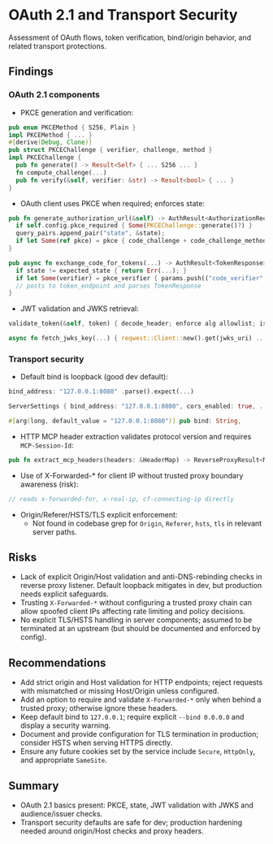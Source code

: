 # OAuth 2.1 and Transport Security

Assessment of OAuth flows, token verification, bind/origin behavior, and related transport protections.

## Findings

### OAuth 2.1 components
- PKCE generation and verification:
```1:47:shadowcat-delta/src/auth/pkce.rs
pub enum PKCEMethod { S256, Plain }
impl PKCEMethod { ... }
#[derive(Debug, Clone)]
pub struct PKCEChallenge { verifier, challenge, method }
impl PKCEChallenge {
  pub fn generate() -> Result<Self> { ... S256 ... }
  fn compute_challenge(...)
  pub fn verify(&self, verifier: &str) -> Result<bool> { ... }
}
```

- OAuth client uses PKCE when required; enforces state:
```212:250:shadowcat-delta/src/auth/oauth.rs
pub fn generate_authorization_url(&self) -> AuthResult<AuthorizationRequest> { ...
  if self.config.pkce_required { Some(PKCEChallenge::generate()?) }
  query_pairs.append_pair("state", &state);
  if let Some(ref pkce) = pkce { code_challenge + code_challenge_method }
}
```
```253:309:shadowcat-delta/src/auth/oauth.rs
pub async fn exchange_code_for_tokens(...) -> AuthResult<TokenResponse> {
  if state != expected_state { return Err(...); }
  if let Some(verifier) = pkce_verifier { params.push(("code_verifier", verifier)); }
  // posts to token_endpoint and parses TokenResponse
}
```

- JWT validation and JWKS retrieval:
```246:291:shadowcat-delta/src/auth/token.rs
validate_token(&self, token) { decode_header; enforce alg allowlist; iss/aud; exp/nbf/leeway; get_decoding_key(...); decode(...); }
```
```379:427:shadowcat-delta/src/auth/token.rs
async fn fetch_jwks_key(...) { reqwest::Client::new().get(jwks_uri) ...; parse JWKS; pick key by kid; build DecodingKey }
```

### Transport security
- Default bind is loopback (good dev default):
```170:176:shadowcat-delta/src/proxy/reverse.rs
bind_address: "127.0.0.1:8080" .parse().expect(...)
```
```236:249:shadowcat-delta/src/config/reverse_proxy.rs
ServerSettings { bind_address: "127.0.0.1:8080", cors_enabled: true, ... }
```
```15:16:shadowcat-delta/src/cli/reverse.rs
#[arg(long, default_value = "127.0.0.1:8080")] pub bind: String,
```

- HTTP MCP header extraction validates protocol version and requires `MCP-Session-Id`:
```47:98:shadowcat-delta/src/transport/http_mcp.rs
pub fn extract_mcp_headers(headers: &HeaderMap) -> ReverseProxyResult<McpHeaders> { ... require mcp-session-id; check version support; optional mcp-client-info }
```

- Use of X-Forwarded-* for client IP without trusted proxy boundary awareness (risk):
```119:152:shadowcat-delta/src/rate_limiting/key_extractors.rs
// reads x-forwarded-for, x-real-ip, cf-connecting-ip directly
```

- Origin/Referer/HSTS/TLS explicit enforcement:
  - Not found in codebase grep for `Origin`, `Referer`, `hsts`, `tls` in relevant server paths.

## Risks
- Lack of explicit Origin/Host validation and anti-DNS-rebinding checks in reverse proxy listener. Default loopback mitigates in dev, but production needs explicit safeguards.
- Trusting `X-Forwarded-*` without configuring a trusted proxy chain can allow spoofed client IPs affecting rate limiting and policy decisions.
- No explicit TLS/HSTS handling in server components; assumed to be terminated at an upstream (but should be documented and enforced by config).

## Recommendations
- Add strict origin and Host validation for HTTP endpoints; reject requests with mismatched or missing Host/Origin unless configured.
- Add an option to require and validate `X-Forwarded-*` only when behind a trusted proxy; otherwise ignore these headers.
- Keep default bind to `127.0.0.1`; require explicit `--bind 0.0.0.0` and display a security warning.
- Document and provide configuration for TLS termination in production; consider HSTS when serving HTTPS directly.
- Ensure any future cookies set by the service include `Secure`, `HttpOnly`, and appropriate `SameSite`.

## Summary
- OAuth 2.1 basics present: PKCE, state, JWT validation with JWKS and audience/issuer checks.
- Transport security defaults are safe for dev; production hardening needed around origin/Host checks and proxy headers.
